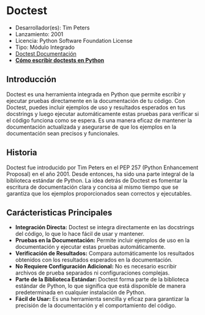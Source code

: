 # Doctest

- Desarrollador(es): Tim Peters
- Lanzamiento: 2001
- Licencia: Python Software Foundation License
- Tipo: Módulo Integrado
- [Doctest Documentación](https://docs.python.org/3/library/doctest.html)
- **[Cómo escribir doctests en Python](https://www.digitalocean.com/community/tutorials/how-to-write-doctests-in-python)**

## Introducción

Doctest es una herramienta integrada en Python que permite escribir y ejecutar pruebas directamente en la documentación de tu código. Con Doctest, puedes incluir ejemplos de uso y resultados esperados en tus docstrings y luego ejecutar automáticamente estas pruebas para verificar si el código funciona como se espera. Es una manera eficaz de mantener la documentación actualizada y asegurarse de que los ejemplos en la documentación sean precisos y funcionales.

## Historia

Doctest fue introducido por Tim Peters en el PEP 257 (Python Enhancement Proposal) en el año 2001. Desde entonces, ha sido una parte integral de la biblioteca estándar de Python. La idea detrás de Doctest es fomentar la escritura de documentación clara y concisa al mismo tiempo que se garantiza que los ejemplos proporcionados sean correctos y ejecutables.

## Carácteristicas Principales

- **Integración Directa:** Doctest se integra directamente en las docstrings del código, lo que lo hace fácil de usar y mantener.
- **Pruebas en la Documentación:** Permite incluir ejemplos de uso en la documentación y ejecutar estas pruebas automáticamente.
- **Verificación de Resultados:** Compara automáticamente los resultados obtenidos con los resultados esperados en la documentación.
- **No Requiere Configuración Adicional:** No es necesario escribir archivos de prueba separados ni configuraciones complejas.
- **Parte de la Biblioteca Estándar:** Doctest forma parte de la biblioteca estándar de Python, lo que significa que está disponible de manera predeterminada en cualquier instalación de Python.
- **Fácil de Usar:** Es una herramienta sencilla y eficaz para garantizar la precisión de la documentación y el comportamiento del código.
